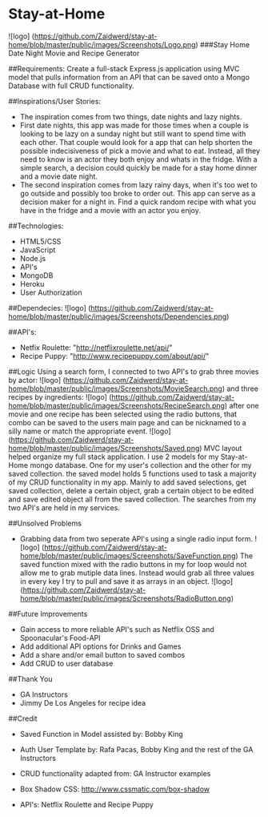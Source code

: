 # Stay-at-Home
![logo] (https://github.com/Zaidwerd/stay-at-home/blob/master/public/images/Screenshots/Logo.png)
###Stay Home Date Night Movie and Recipe Generator

##Requirements:
Create a full-stack Express.js application using MVC model that pulls information from an API that can be saved onto a Mongo Database with full CRUD functionality.

##Inspirations/User Stories:
* The inspiration comes from two things, date nights and lazy nights. 
* First date nights, this app was made for those times when a couple is looking to be lazy on a sunday night but still want to spend time with each other. That couple would look for a app that can help shorten the possible indecisiveness of pick a movie and what to eat. Instead, all they need to know is an actor they both enjoy and whats in the fridge. With a simple search, a decision could quickly be made for a stay home dinner and a movie date night. 
* The second inspiration comes from lazy rainy days, when it's too wet to go outside and possibly too broke to order out. This app can serve as a decision maker for a night in. Find a quick random recipe with what you have in the fridge and a movie with an actor you enjoy. 

##Technologies:
* HTML5/CSS
* JavaScript
* Node.js
* API's
* MongoDB
* Heroku
* User Authorization

##Dependecies:
![logo] (https://github.com/Zaidwerd/stay-at-home/blob/master/public/images/Screenshots/Dependencies.png)

##API's:
* Netfix Roulette: "http://netflixroulette.net/api/"
* Recipe Puppy: "http://www.recipepuppy.com/about/api/"

##Logic
Using a search form, I connected to two API's to grab three movies by actor:
![logo] (https://github.com/Zaidwerd/stay-at-home/blob/master/public/images/Screenshots/MovieSearch.png)
and three recipes by ingredients:
![logo] (https://github.com/Zaidwerd/stay-at-home/blob/master/public/images/Screenshots/RecipeSearch.png)
after one movie and one recipe has been selected using the radio buttons, that combo can be saved to the users main page and can be nicknamed to a silly name or match the appropriate event. 
![logo] (https://github.com/Zaidwerd/stay-at-home/blob/master/public/images/Screenshots/Saved.png)
MVC layout helped organize my full stack application. I use 2 models for my Stay-at-Home mongo database. One for my user's collection and the other for my saved collection. the saved model holds 5 functions used to task a majority of my CRUD functionality in my app. Mainly to add saved selections, get saved collection, delete a certain object, grab a certain object to be edited and save edited object all from the saved collection. The searches from my two API's are held in my services. 

##Unsolved Problems
* Grabbing data from two seperate API's using a single radio input form.
![logo] (https://github.com/Zaidwerd/stay-at-home/blob/master/public/images/Screenshots/SaveFunction.png)
The saved function mixed with the radio buttons in my for loop would not allow me to grab mutiple data lines. Instead would grab all three values in every key I try to pull and save it as arrays in an object. 
![logo] (https://github.com/Zaidwerd/stay-at-home/blob/master/public/images/Screenshots/RadioButton.png)

##Future Improvements
* Gain access to more reliable API's such as Netflix OSS and Spoonacular's Food-API
* Add additional API options for Drinks and Games
* Add a share and/or email button to saved combos
* Add CRUD to user database

##Thank You
* GA Instructors
* Jimmy De Los Angeles for recipe idea

##Credit
* Saved Function in Model assisted by: Bobby King
* Auth User Template by: Rafa Pacas, Bobby King and the rest of the GA Instructors
* CRUD functionality adapted from: GA Instructor examples

* Box Shadow CSS: http://www.cssmatic.com/box-shadow

* API's: Netflix Roulette and Recipe Puppy
